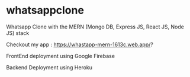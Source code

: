 # whatsappclone

Whatsapp Clone with the MERN (Mongo DB, Express JS, React JS, Node JS) stack


Checkout my app : https://whastapp-mern-1613c.web.app/?

FrontEnd deployment using Google Firebase

Backend Deployment using Heroku
